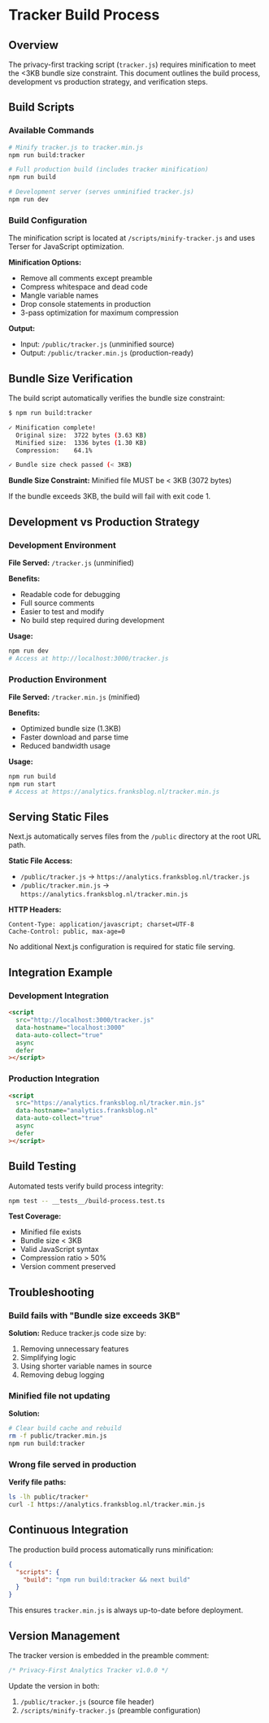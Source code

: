 # Tracker Build Process

## Overview

The privacy-first tracking script (`tracker.js`) requires minification to meet the <3KB bundle size constraint. This document outlines the build process, development vs production strategy, and verification steps.

## Build Scripts

### Available Commands

```bash
# Minify tracker.js to tracker.min.js
npm run build:tracker

# Full production build (includes tracker minification)
npm run build

# Development server (serves unminified tracker.js)
npm run dev
```

### Build Configuration

The minification script is located at `/scripts/minify-tracker.js` and uses Terser for JavaScript optimization.

**Minification Options:**
- Remove all comments except preamble
- Compress whitespace and dead code
- Mangle variable names
- Drop console statements in production
- 3-pass optimization for maximum compression

**Output:**
- Input: `/public/tracker.js` (unminified source)
- Output: `/public/tracker.min.js` (production-ready)

## Bundle Size Verification

The build script automatically verifies the bundle size constraint:

```bash
$ npm run build:tracker

✓ Minification complete!
  Original size:  3722 bytes (3.63 KB)
  Minified size:  1336 bytes (1.30 KB)
  Compression:    64.1%

✓ Bundle size check passed (< 3KB)
```

**Bundle Size Constraint:** Minified file MUST be < 3KB (3072 bytes)

If the bundle exceeds 3KB, the build will fail with exit code 1.

## Development vs Production Strategy

### Development Environment

**File Served:** `/tracker.js` (unminified)

**Benefits:**
- Readable code for debugging
- Full source comments
- Easier to test and modify
- No build step required during development

**Usage:**
```bash
npm run dev
# Access at http://localhost:3000/tracker.js
```

### Production Environment

**File Served:** `/tracker.min.js` (minified)

**Benefits:**
- Optimized bundle size (1.3KB)
- Faster download and parse time
- Reduced bandwidth usage

**Usage:**
```bash
npm run build
npm run start
# Access at https://analytics.franksblog.nl/tracker.min.js
```

## Serving Static Files

Next.js automatically serves files from the `/public` directory at the root URL path.

**Static File Access:**
- `/public/tracker.js` → `https://analytics.franksblog.nl/tracker.js`
- `/public/tracker.min.js` → `https://analytics.franksblog.nl/tracker.min.js`

**HTTP Headers:**
```
Content-Type: application/javascript; charset=UTF-8
Cache-Control: public, max-age=0
```

No additional Next.js configuration is required for static file serving.

## Integration Example

### Development Integration

```html
<script
  src="http://localhost:3000/tracker.js"
  data-hostname="localhost:3000"
  data-auto-collect="true"
  async
  defer
></script>
```

### Production Integration

```html
<script
  src="https://analytics.franksblog.nl/tracker.min.js"
  data-hostname="analytics.franksblog.nl"
  data-auto-collect="true"
  async
  defer
></script>
```

## Build Testing

Automated tests verify build process integrity:

```bash
npm test -- __tests__/build-process.test.ts
```

**Test Coverage:**
- Minified file exists
- Bundle size < 3KB
- Valid JavaScript syntax
- Compression ratio > 50%
- Version comment preserved

## Troubleshooting

### Build fails with "Bundle size exceeds 3KB"

**Solution:** Reduce tracker.js code size by:
1. Removing unnecessary features
2. Simplifying logic
3. Using shorter variable names in source
4. Removing debug logging

### Minified file not updating

**Solution:**
```bash
# Clear build cache and rebuild
rm -f public/tracker.min.js
npm run build:tracker
```

### Wrong file served in production

**Verify file paths:**
```bash
ls -lh public/tracker*
curl -I https://analytics.franksblog.nl/tracker.min.js
```

## Continuous Integration

The production build process automatically runs minification:

```json
{
  "scripts": {
    "build": "npm run build:tracker && next build"
  }
}
```

This ensures `tracker.min.js` is always up-to-date before deployment.

## Version Management

The tracker version is embedded in the preamble comment:

```javascript
/* Privacy-First Analytics Tracker v1.0.0 */
```

Update the version in both:
1. `/public/tracker.js` (source file header)
2. `/scripts/minify-tracker.js` (preamble configuration)
